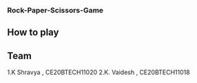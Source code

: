 ### Rock-Paper-Scissors-Game

## How to play

## Team
1.K Shravya , CE20BTECH11020 
2.K. Vaidesh , CE20BTECH11018

